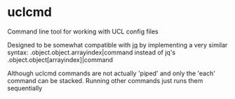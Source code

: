 uclcmd
======

Command line tool for working with UCL config files

Designed to be somewhat compatible with [jq](http://stedolan.github.io/jq/)
by implementing a very similar syntax: .object.object.arrayindex|command
instead of jq's .object.object[arrayindex]|command

Although uclcmd commands are not actually 'piped' and only the 'each' command
can be stacked. Running other commands just runs them sequentially

